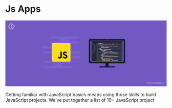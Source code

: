 # Js Apps
![](img/javascript-project.jpg)

Getting familiar with JavaScript basics means using those skills to 
build JavaScript projects. We’ve put together a 
list of 10+ JavaScript project 
